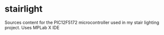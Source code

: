# stairlight

Sources content for the PIC12F5172 microcontroller used in my stair lighting project.
Uses MPLab X IDE
